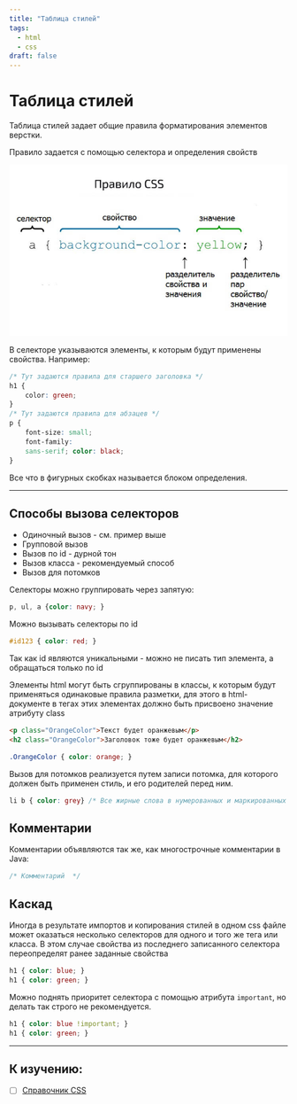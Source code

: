 ```yaml
---
title: "Таблица стилей"
tags:
  - html
  - css
draft: false
---
```


# Таблица стилей

Таблица стилей задает общие правила форматирования элементов верстки.

Правило задается с помощью селектора и определения свойств

![CSS semantic](../../../images/css_semantic.jpg)

В селекторе указываются элементы, к которым будут применены свойства. Например:
```css
/* Тут задаются правила для старшего заголовка */
h1 {
    color: green;
}
/* Тут задаются правила для абзацев */
p {
    font-size: small;
    font-family:
    sans-serif; color: black;
}
```

Все что в фигурных скобках называется блоком определения.

---
## Способы вызова селекторов

- Одиночный вызов - см. пример выше
- Групповой вызов
- Вызов по id - дурной тон
- Вызов класса - рекомендуемый способ
- Вызов для потомков

Селекторы можно группировать через запятую:
```css
p, ul, a {color: navy; }
```

Можно вызывать селекторы по id
```css
#id123 { color: red; }
```

Так как id являются уникальными - можно не писать тип элемента, а обращаться только по id

Элементы html могут быть сгруппированы в классы, к которым будут применяться одинаковые правила разметки, для этого в html-документе в тегах этих элементах должно быть присвоено значение атрибуту class
```html
<p class="OrangeColor">Текст будет оранжевым</p>
<h2 class="OrangeColor">Заголовок тоже будет оранжевым</h2>
```

```css
.OrangeColor { color: orange; }
```

Вызов для потомков реализуется путем записи потомка, для которого должен быть применен стиль, и его родителей перед ним.
```css
li b { color: grey} /* Все жирные слова в нумерованных и маркированных списках будут серыми */
```

## Комментарии
Комментарии объявляются так же, как многострочные комментарии в Java:
```css
/* Комментарий  */
```

## Каскад
Иногда в результате импортов и копирования стилей в одном css файле может оказаться несколько селекторов для одного и того же тега или класса.
В этом случае свойства из последнего записанного селектора переопределят ранее заданные свойства
```css
h1 { color: blue; }
h1 { color: green; }
```

Можно поднять приоритет селектора с помощью атрибута `important`, но делать так строго не рекомендуется.
```css
h1 { color: blue !important; }
h1 { color: green; }
```

---
## К изучению:

- [ ] [Справочник CSS](http://htmlbook.ru/css)
